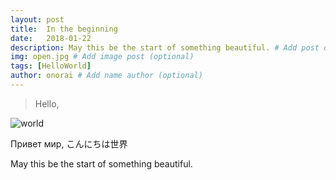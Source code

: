 ```yaml
---
layout: post
title:  In the beginning
date:   2018-01-22
description: May this be the start of something beautiful. # Add post description (optional)
img: open.jpg # Add image post (optional)
tags: [HelloWorld]
author: onorai # Add name author (optional)
---
```



> Hello,


![world]({{site.baseurl}}/assets/img/world.jpg)

Привет мир, こんにちは世界

May this be the start of something beautiful.
